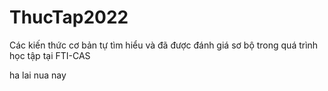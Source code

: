 # ThucTap2022

Các kiến thức cơ bản tự tìm hiểu và đã được đánh giá sơ bộ trong quá trình học tập tại FTI-CAS

ha lai nua nay